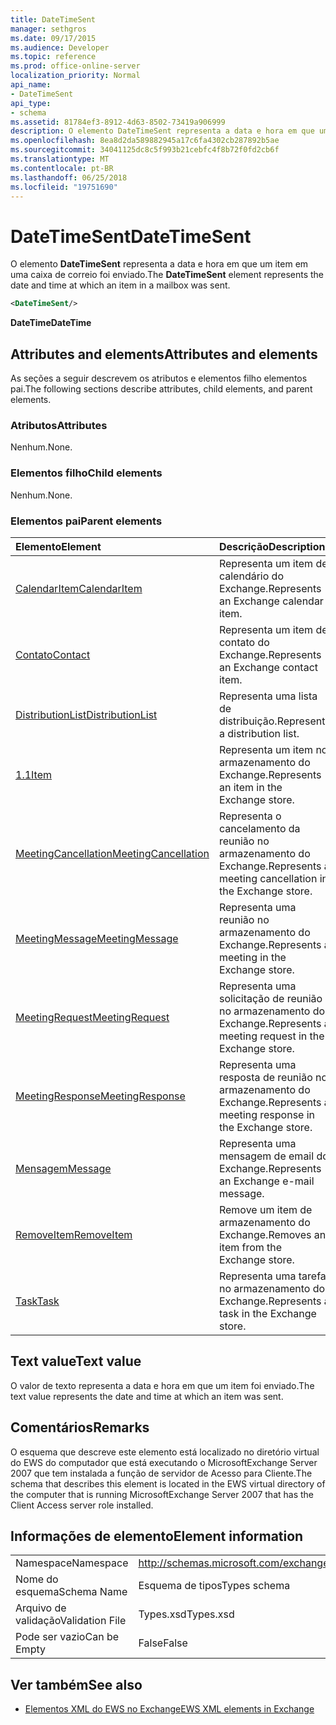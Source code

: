 ```yaml
---
title: DateTimeSent
manager: sethgros
ms.date: 09/17/2015
ms.audience: Developer
ms.topic: reference
ms.prod: office-online-server
localization_priority: Normal
api_name:
- DateTimeSent
api_type:
- schema
ms.assetid: 81784ef3-8912-4d63-8502-73419a906999
description: O elemento DateTimeSent representa a data e hora em que um item em uma caixa de correio foi enviado.
ms.openlocfilehash: 8ea8d2da589882945a17c6fa4302cb287892b5ae
ms.sourcegitcommit: 34041125dc8c5f993b21cebfc4f8b72f0fd2cb6f
ms.translationtype: MT
ms.contentlocale: pt-BR
ms.lasthandoff: 06/25/2018
ms.locfileid: "19751690"
---
```

# <a name="datetimesent"></a><span data-ttu-id="ec3eb-103">DateTimeSent</span><span class="sxs-lookup"><span data-stu-id="ec3eb-103">DateTimeSent</span></span>

<span data-ttu-id="ec3eb-104">O elemento **DateTimeSent** representa a data e hora em que um item em uma caixa de correio foi enviado.</span><span class="sxs-lookup"><span data-stu-id="ec3eb-104">The **DateTimeSent** element represents the date and time at which an item in a mailbox was sent.</span></span> 
  
```xml
<DateTimeSent/>
```

<span data-ttu-id="ec3eb-105">**DateTime**</span><span class="sxs-lookup"><span data-stu-id="ec3eb-105">**DateTime**</span></span>

## <a name="attributes-and-elements"></a><span data-ttu-id="ec3eb-106">Attributes and elements</span><span class="sxs-lookup"><span data-stu-id="ec3eb-106">Attributes and elements</span></span>

<span data-ttu-id="ec3eb-107">As seções a seguir descrevem os atributos e elementos filho elementos pai.</span><span class="sxs-lookup"><span data-stu-id="ec3eb-107">The following sections describe attributes, child elements, and parent elements.</span></span>
  
### <a name="attributes"></a><span data-ttu-id="ec3eb-108">Atributos</span><span class="sxs-lookup"><span data-stu-id="ec3eb-108">Attributes</span></span>

<span data-ttu-id="ec3eb-109">Nenhum.</span><span class="sxs-lookup"><span data-stu-id="ec3eb-109">None.</span></span>
  
### <a name="child-elements"></a><span data-ttu-id="ec3eb-110">Elementos filho</span><span class="sxs-lookup"><span data-stu-id="ec3eb-110">Child elements</span></span>

<span data-ttu-id="ec3eb-111">Nenhum.</span><span class="sxs-lookup"><span data-stu-id="ec3eb-111">None.</span></span>
  
### <a name="parent-elements"></a><span data-ttu-id="ec3eb-112">Elementos pai</span><span class="sxs-lookup"><span data-stu-id="ec3eb-112">Parent elements</span></span>

|<span data-ttu-id="ec3eb-113">**Elemento**</span><span class="sxs-lookup"><span data-stu-id="ec3eb-113">**Element**</span></span>|<span data-ttu-id="ec3eb-114">**Descrição**</span><span class="sxs-lookup"><span data-stu-id="ec3eb-114">**Description**</span></span>|
|:-----|:-----|
|[<span data-ttu-id="ec3eb-115">CalendarItem</span><span class="sxs-lookup"><span data-stu-id="ec3eb-115">CalendarItem</span></span>](calendaritem.md) <br/> |<span data-ttu-id="ec3eb-116">Representa um item de calendário do Exchange.</span><span class="sxs-lookup"><span data-stu-id="ec3eb-116">Represents an Exchange calendar item.</span></span>  <br/> |
|[<span data-ttu-id="ec3eb-117">Contato</span><span class="sxs-lookup"><span data-stu-id="ec3eb-117">Contact</span></span>](contact.md) <br/> |<span data-ttu-id="ec3eb-118">Representa um item de contato do Exchange.</span><span class="sxs-lookup"><span data-stu-id="ec3eb-118">Represents an Exchange contact item.</span></span>  <br/> |
|[<span data-ttu-id="ec3eb-119">DistributionList</span><span class="sxs-lookup"><span data-stu-id="ec3eb-119">DistributionList</span></span>](distributionlist.md) <br/> |<span data-ttu-id="ec3eb-120">Representa uma lista de distribuição.</span><span class="sxs-lookup"><span data-stu-id="ec3eb-120">Represents a distribution list.</span></span>  <br/> |
|[<span data-ttu-id="ec3eb-121">1.1</span><span class="sxs-lookup"><span data-stu-id="ec3eb-121">Item</span></span>](item.md) <br/> |<span data-ttu-id="ec3eb-122">Representa um item no armazenamento do Exchange.</span><span class="sxs-lookup"><span data-stu-id="ec3eb-122">Represents an item in the Exchange store.</span></span>  <br/> |
|[<span data-ttu-id="ec3eb-123">MeetingCancellation</span><span class="sxs-lookup"><span data-stu-id="ec3eb-123">MeetingCancellation</span></span>](meetingcancellation.md) <br/> |<span data-ttu-id="ec3eb-124">Representa o cancelamento da reunião no armazenamento do Exchange.</span><span class="sxs-lookup"><span data-stu-id="ec3eb-124">Represents a meeting cancellation in the Exchange store.</span></span>  <br/> |
|[<span data-ttu-id="ec3eb-125">MeetingMessage</span><span class="sxs-lookup"><span data-stu-id="ec3eb-125">MeetingMessage</span></span>](meetingmessage.md) <br/> |<span data-ttu-id="ec3eb-126">Representa uma reunião no armazenamento do Exchange.</span><span class="sxs-lookup"><span data-stu-id="ec3eb-126">Represents a meeting in the Exchange store.</span></span>  <br/> |
|[<span data-ttu-id="ec3eb-127">MeetingRequest</span><span class="sxs-lookup"><span data-stu-id="ec3eb-127">MeetingRequest</span></span>](meetingrequest.md) <br/> |<span data-ttu-id="ec3eb-128">Representa uma solicitação de reunião no armazenamento do Exchange.</span><span class="sxs-lookup"><span data-stu-id="ec3eb-128">Represents a meeting request in the Exchange store.</span></span>  <br/> |
|[<span data-ttu-id="ec3eb-129">MeetingResponse</span><span class="sxs-lookup"><span data-stu-id="ec3eb-129">MeetingResponse</span></span>](meetingresponse.md) <br/> |<span data-ttu-id="ec3eb-130">Representa uma resposta de reunião no armazenamento do Exchange.</span><span class="sxs-lookup"><span data-stu-id="ec3eb-130">Represents a meeting response in the Exchange store.</span></span>  <br/> |
|[<span data-ttu-id="ec3eb-131">Mensagem</span><span class="sxs-lookup"><span data-stu-id="ec3eb-131">Message</span></span>](message-ex15websvcsotherref.md) <br/> |<span data-ttu-id="ec3eb-132">Representa uma mensagem de email do Exchange.</span><span class="sxs-lookup"><span data-stu-id="ec3eb-132">Represents an Exchange e-mail message.</span></span>  <br/> |
|[<span data-ttu-id="ec3eb-133">RemoveItem</span><span class="sxs-lookup"><span data-stu-id="ec3eb-133">RemoveItem</span></span>](removeitem.md) <br/> |<span data-ttu-id="ec3eb-134">Remove um item de armazenamento do Exchange.</span><span class="sxs-lookup"><span data-stu-id="ec3eb-134">Removes an item from the Exchange store.</span></span>  <br/> |
|[<span data-ttu-id="ec3eb-135">Task</span><span class="sxs-lookup"><span data-stu-id="ec3eb-135">Task</span></span>](task.md) <br/> |<span data-ttu-id="ec3eb-136">Representa uma tarefa no armazenamento do Exchange.</span><span class="sxs-lookup"><span data-stu-id="ec3eb-136">Represents a task in the Exchange store.</span></span>  <br/> |
   
## <a name="text-value"></a><span data-ttu-id="ec3eb-137">Text value</span><span class="sxs-lookup"><span data-stu-id="ec3eb-137">Text value</span></span>

<span data-ttu-id="ec3eb-138">O valor de texto representa a data e hora em que um item foi enviado.</span><span class="sxs-lookup"><span data-stu-id="ec3eb-138">The text value represents the date and time at which an item was sent.</span></span>
  
## <a name="remarks"></a><span data-ttu-id="ec3eb-139">Comentários</span><span class="sxs-lookup"><span data-stu-id="ec3eb-139">Remarks</span></span>

<span data-ttu-id="ec3eb-140">O esquema que descreve este elemento está localizado no diretório virtual do EWS do computador que está executando o MicrosoftExchange Server 2007 que tem instalada a função de servidor de Acesso para Cliente.</span><span class="sxs-lookup"><span data-stu-id="ec3eb-140">The schema that describes this element is located in the EWS virtual directory of the computer that is running MicrosoftExchange Server 2007 that has the Client Access server role installed.</span></span>
  
## <a name="element-information"></a><span data-ttu-id="ec3eb-141">Informações de elemento</span><span class="sxs-lookup"><span data-stu-id="ec3eb-141">Element information</span></span>

|||
|:-----|:-----|
|<span data-ttu-id="ec3eb-142">Namespace</span><span class="sxs-lookup"><span data-stu-id="ec3eb-142">Namespace</span></span>  <br/> |http://schemas.microsoft.com/exchange/services/2006/types  <br/> |
|<span data-ttu-id="ec3eb-143">Nome do esquema</span><span class="sxs-lookup"><span data-stu-id="ec3eb-143">Schema Name</span></span>  <br/> |<span data-ttu-id="ec3eb-144">Esquema de tipos</span><span class="sxs-lookup"><span data-stu-id="ec3eb-144">Types schema</span></span>  <br/> |
|<span data-ttu-id="ec3eb-145">Arquivo de validação</span><span class="sxs-lookup"><span data-stu-id="ec3eb-145">Validation File</span></span>  <br/> |<span data-ttu-id="ec3eb-146">Types.xsd</span><span class="sxs-lookup"><span data-stu-id="ec3eb-146">Types.xsd</span></span>  <br/> |
|<span data-ttu-id="ec3eb-147">Pode ser vazio</span><span class="sxs-lookup"><span data-stu-id="ec3eb-147">Can be Empty</span></span>  <br/> |<span data-ttu-id="ec3eb-148">False</span><span class="sxs-lookup"><span data-stu-id="ec3eb-148">False</span></span>  <br/> |
   
## <a name="see-also"></a><span data-ttu-id="ec3eb-149">Ver também</span><span class="sxs-lookup"><span data-stu-id="ec3eb-149">See also</span></span>

- [<span data-ttu-id="ec3eb-150">Elementos XML do EWS no Exchange</span><span class="sxs-lookup"><span data-stu-id="ec3eb-150">EWS XML elements in Exchange</span></span>](ews-xml-elements-in-exchange.md)

